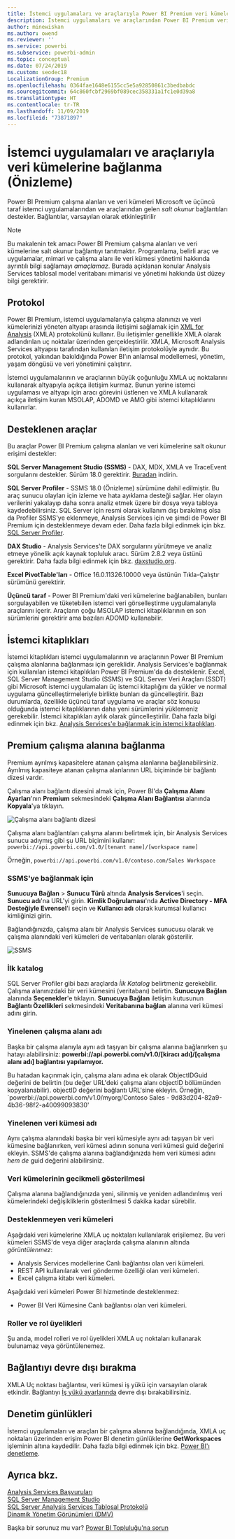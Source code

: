 ```yaml
---
title: İstemci uygulamaları ve araçlarıyla Power BI Premium veri kümelerine bağlanma (Önizleme)
description: İstemci uygulamaları ve araçlarından Power BI Premium veri kümelerine bağlanma işlemi açıklanmaktadır.
author: minewiskan
ms.author: owend
ms.reviewer: ''
ms.service: powerbi
ms.subservice: powerbi-admin
ms.topic: conceptual
ms.date: 07/24/2019
ms.custom: seodec18
LocalizationGroup: Premium
ms.openlocfilehash: 0364fae1648e6155cc5e5a92850861c3bedbabdc
ms.sourcegitcommit: 64c860fcbf2969bf089cec358331a1fc1e0d39a8
ms.translationtype: HT
ms.contentlocale: tr-TR
ms.lasthandoff: 11/09/2019
ms.locfileid: "73871897"
---
```

# <a name="connect-to-datasets-with-client-applications-and-tools-preview"></a>İstemci uygulamaları ve araçlarıyla veri kümelerine bağlanma (Önizleme)

Power BI Premium çalışma alanları ve veri kümeleri Microsoft ve üçüncü taraf istemci uygulamalarından ve araçlarından gelen *salt okunur* bağlantıları destekler. Bağlantılar, varsayılan olarak etkinleştirilir

> [!NOTE]
> Bu makalenin tek amacı Power BI Premium çalışma alanları ve veri kümelerine salt okunur bağlantıyı tanıtmaktır. Programlama, belirli araç ve uygulamalar, mimari ve çalışma alanı ile veri kümesi yönetimi hakkında ayrıntılı bilgi sağlamayı *amaçlamaz*. Burada açıklanan konular Analysis Services tablosal model veritabanı mimarisi ve yönetimi hakkında üst düzey bilgi gerektirir.

## <a name="protocol"></a>Protokol

Power BI Premium, istemci uygulamalarıyla çalışma alanınızı ve veri kümelerinizi yöneten altyapı arasında iletişimi sağlamak için [XML for Analysis](https://docs.microsoft.com/bi-reference/xmla/xml-for-analysis-xmla-reference) (XMLA) protokolünü kullanır. Bu iletişimler genellikle XMLA olarak adlandırılan uç noktalar üzerinden gerçekleştirilir. XMLA, Microsoft Analysis Services altyapısı tarafından kullanılan iletişim protokolüyle aynıdır. Bu protokol, yakından bakıldığında Power BI’ın anlamsal modellemesi, yönetim, yaşam döngüsü ve veri yönetimini çalıştırır. 

İstemci uygulamalarının ve araçlarının büyük çoğunluğu XMLA uç noktalarını kullanarak altyapıyla açıkça iletişim kurmaz. Bunun yerine istemci uygulaması ve altyapı için aracı görevini üstlenen ve XMLA kullanarak açıkça iletişim kuran MSOLAP, ADOMD ve AMO gibi istemci kitaplıklarını kullanırlar.


## <a name="supported-tools"></a>Desteklenen araçlar

Bu araçlar Power BI Premium çalışma alanları ve veri kümelerine salt okunur erişimi destekler:

**SQL Server Management Studio (SSMS)** - DAX, MDX, XMLA ve TraceEvent sorgularını destekler. Sürüm 18.0 gerektirir. [Buradan](https://docs.microsoft.com/sql/ssms/download-sql-server-management-studio-ssms) indirin. 

**SQL Server Profiler** - SSMS 18.0 (Önizleme) sürümüne dahil edilmiştir. Bu araç sunucu olayları için izleme ve hata ayıklama desteği sağlar. Her olayın verilerini yakalayıp daha sonra analiz etmek üzere bir dosya veya tabloya kaydedebilirsiniz. SQL Server için resmi olarak kullanım dışı bırakılmış olsa da Profiler SSMS'ye eklenmeye, Analysis Services için ve şimdi de Power BI Premium için desteklenmeye devam eder. Daha fazla bilgi edinmek için bkz. [SQL Server Profiler](https://docs.microsoft.com/sql/tools/sql-server-profiler/sql-server-profiler).

**DAX Studio** - Analysis Services'te DAX sorgularını yürütmeye ve analiz etmeye yönelik açık kaynak topluluk aracı. Sürüm 2.8.2 veya üstünü gerektirir. Daha fazla bilgi edinmek için bkz. [daxstudio.org](https://daxstudio.org/).

**Excel PivotTable'ları** - Office 16.0.11326.10000 veya üstünün Tıkla-Çalıştır sürümünü gerektirir.

**Üçüncü taraf** - Power BI Premium'daki veri kümelerine bağlanabilen, bunları sorgulayabilen ve tüketebilen istemci veri görselleştirme uygulamalarıyla araçlarını içerir. Araçların çoğu MSOLAP istemci kitaplıklarının en son sürümlerini gerektirir ama bazıları ADOMD kullanabilir.

## <a name="client-libraries"></a>İstemci kitaplıkları

İstemci kitaplıkları istemci uygulamalarının ve araçlarının Power BI Premium çalışma alanlarına bağlanması için gereklidir. Analysis Services'e bağlanmak için kullanılan istemci kitaplıkları Power BI Premium'da da desteklenir. Excel, SQL Server Management Studio (SSMS) ve SQL Server Veri Araçları (SSDT) gibi Microsoft istemci uygulamaları üç istemci kitaplığını da yükler ve normal uygulama güncelleştirmeleriyle birlikte bunları da güncelleştirir. Bazı durumlarda, özellikle üçüncü taraf uygulama ve araçlar söz konusu olduğunda istemci kitaplıklarının daha yeni sürümlerini yüklemeniz gerekebilir. İstemci kitaplıkları aylık olarak güncelleştirilir. Daha fazla bilgi edinmek için bkz. [Analysis Services'e bağlanmak için istemci kitaplıkları](https://docs.microsoft.com/azure/analysis-services/analysis-services-data-providers).

## <a name="connecting-to-a-premium-workspace"></a>Premium çalışma alanına bağlanma

Premium ayrılmış kapasitelere atanan çalışma alanlarına bağlanabilirsiniz. Ayrılmış kapasiteye atanan çalışma alanlarının URL biçiminde bir bağlantı dizesi vardır. 

Çalışma alanı bağlantı dizesini almak için, Power BI'da **Çalışma Alanı Ayarları**'nın **Premium** sekmesindeki **Çalışma Alanı Bağlantısı** alanında **Kopyala**'ya tıklayın.

![Çalışma alanı bağlantı dizesi](media/service-premium-connect-tools/connect-tools-workspace-connection.png)

Çalışma alanı bağlantıları çalışma alanını belirtmek için, bir Analysis Services sunucu adıymış gibi şu URL biçimini kullanır:   
`powerbi://api.powerbi.com/v1.0/[tenant name]/[workspace name]` 

Örneğin, `powerbi://api.powerbi.com/v1.0/contoso.com/Sales Workspace`

### <a name="to-connect-in-ssms"></a>SSMS'ye bağlanmak için

**Sunucuya Bağlan** > **Sunucu Türü** altında **Analysis Services**'i seçin. **Sunucu adı**'na URL'yi girin. **Kimlik Doğrulaması**'nda **Active Directory - MFA Desteğiyle Evrensel**'i seçin ve **Kullanıcı adı** olarak kurumsal kullanıcı kimliğinizi girin. 

Bağlandığınızda, çalışma alanı bir Analysis Services sunucusu olarak ve çalışma alanındaki veri kümeleri de veritabanları olarak gösterilir.  

![SSMS](media/service-premium-connect-tools/connect-tools-ssms.png)

### <a name="initial-catalog"></a>İlk katalog

SQL Server Profiler gibi bazı araçlarda *İlk Katalog* belirtmeniz gerekebilir. Çalışma alanınızdaki bir veri kümesini (veritabanı) belirtin. **Sunucuya Bağlan** alanında **Seçenekler**'e tıklayın. **Sunucuya Bağlan** iletişim kutusunun **Bağlantı Özellikleri** sekmesindeki **Veritabanına bağlan** alanına veri kümesi adını girin.

### <a name="duplicate-workspace-name"></a>Yinelenen çalışma alanı adı

Başka bir çalışma alanıyla aynı adı taşıyan bir çalışma alanına bağlanırken şu hatayı alabilirsiniz: **powerbi://api.powerbi.com/v1.0/[kiracı adı]/[çalışma alanı adı] bağlantısı yapılamıyor.**

Bu hatadan kaçınmak için, çalışma alanı adına ek olarak ObjectIDGuid değerini de belirtin (bu değer URL'deki çalışma alanı objectID bölümünden kopyalanabilir). objectID değerini bağlantı URL'sine ekleyin. Örneğin, `powerbi://api.powerbi.com/v1.0/myorg/Contoso Sales - 9d83d204-82a9-4b36-98f2-a40099093830'

### <a name="duplicate-dataset-name"></a>Yinelenen veri kümesi adı

Aynı çalışma alanındaki başka bir veri kümesiyle aynı adı taşıyan bir veri kümesine bağlanırken, veri kümesi adının sonuna veri kümesi guid değerini ekleyin. SSMS'de çalışma alanına bağlandığınızda hem veri kümesi adını *hem de* guid değerini alabilirsiniz. 

### <a name="delay-in-datasets-shown"></a>Veri kümelerinin gecikmeli gösterilmesi

Çalışma alanına bağlandığınızda yeni, silinmiş ve yeniden adlandırılmış veri kümelerindeki değişikliklerin gösterilmesi 5 dakika kadar sürebilir. 

### <a name="unsupported-datasets"></a>Desteklenmeyen veri kümeleri

Aşağıdaki veri kümelerine XMLA uç noktaları kullanılarak erişilemez. Bu veri kümeleri SSMS'de veya diğer araçlarda çalışma alanının altında *görüntülenmez*: 

- Analysis Services modellerine Canlı bağlantısı olan veri kümeleri. 
- REST API kullanılarak veri gönderme özelliği olan veri kümeleri.
- Excel çalışma kitabı veri kümeleri. 

Aşağıdaki veri kümeleri Power BI hizmetinde desteklenmez:   

- Power BI Veri Kümesine Canlı bağlantısı olan veri kümeleri.

### <a name="roles-and-role-memberships"></a>Roller ve rol üyelikleri

Şu anda, model rolleri ve rol üyelikleri XMLA uç noktaları kullanarak bulunamaz veya görüntülenemez.

## <a name="disable-connectivity"></a>Bağlantıyı devre dışı bırakma

XMLA Uç noktası bağlantısı, veri kümesi iş yükü için varsayılan olarak etkindir. Bağlantıyı [İş yükü ayarlarında](service-admin-premium-workloads.md#workload-settings) devre dışı bırakabilirsiniz.

## <a name="audit-logs"></a>Denetim günlükleri 

İstemci uygulamaları ve araçları bir çalışma alanına bağlandığında, XMLA uç noktaları üzerinden erişim Power BI denetim günlüklerine **GetWorkspaces** işleminin altına kaydedilir. Daha fazla bilgi edinmek için bkz. [Power BI'ı denetleme](service-admin-auditing.md).

## <a name="see-also"></a>Ayrıca bkz.

[Analysis Services Başvuruları](https://docs.microsoft.com/bi-reference/#pivot=home&panel=home-all)   
[SQL Server Management Studio](https://docs.microsoft.com/sql/ssms/sql-server-management-studio-ssms)   
[SQL Server Analysis Services Tablosal Protokolü](https://docs.microsoft.com/openspecs/sql_server_protocols/ms-ssas-t/b98ed40e-c27a-4988-ab2d-c9c904fe13cf)   
[Dinamik Yönetim Görünümleri (DMV)](https://docs.microsoft.com/sql/analysis-services/instances/use-dynamic-management-views-dmvs-to-monitor-analysis-services)   


Başka bir sorunuz mu var? [Power BI Topluluğu'na sorun](https://community.powerbi.com/)
